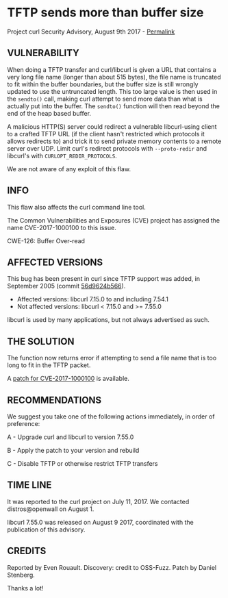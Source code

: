 TFTP sends more than buffer size
================================

Project curl Security Advisory, August 9th 2017 -
[Permalink](https://curl.se/docs/CVE-2017-1000100.html)

VULNERABILITY
-------------

When doing a TFTP transfer and curl/libcurl is given a URL that contains a
very long file name (longer than about 515 bytes), the file name is truncated
to fit within the buffer boundaries, but the buffer size is still wrongly
updated to use the untruncated length. This too large value is then used in
the `sendto()` call, making curl attempt to send more data than what is
actually put into the buffer. The `sendto()` function will then read beyond
the end of the heap based buffer.

A malicious HTTP(S) server could redirect a vulnerable libcurl-using client to
a crafted TFTP URL (if the client hasn't restricted which protocols it allows
redirects to) and trick it to send private memory contents to a remote server
over UDP. Limit curl's redirect protocols with `--proto-redir` and libcurl's
with `CURLOPT_REDIR_PROTOCOLS`.

We are not aware of any exploit of this flaw.

INFO
----

This flaw also affects the curl command line tool.

The Common Vulnerabilities and Exposures (CVE) project has assigned the name
CVE-2017-1000100 to this issue.

CWE-126: Buffer Over-read

AFFECTED VERSIONS
-----------------

This bug has been present in curl since TFTP support was added, in September
2005 (commit [56d9624b566](https://github.com/curl/curl/commit/56d9624b566)).

- Affected versions: libcurl 7.15.0 to and including 7.54.1
- Not affected versions: libcurl < 7.15.0 and >= 7.55.0

libcurl is used by many applications, but not always advertised as such.

THE SOLUTION
------------

The function now returns error if attempting to send a file name that is too
long to fit in the TFTP packet.

A [patch for CVE-2017-1000100](https://curl.se/CVE-2017-1000100.patch) is
available.

RECOMMENDATIONS
---------------

We suggest you take one of the following actions immediately, in order of
preference:

 A - Upgrade curl and libcurl to version 7.55.0

 B - Apply the patch to your version and rebuild

 C - Disable TFTP or otherwise restrict TFTP transfers

TIME LINE
---------

It was reported to the curl project on July 11, 2017. We contacted
distros@openwall on August 1.

libcurl 7.55.0 was released on August 9 2017, coordinated with the publication
of this advisory.

CREDITS
-------

Reported by Even Rouault. Discovery: credit to OSS-Fuzz. Patch by Daniel
Stenberg.

Thanks a lot!

